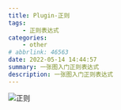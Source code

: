```yaml
---
title: Plugin-正则
tags: 
    - 正则表达式
categories: 
    - other
# abbrlink: 46563
date: 2022-05-14 14:44:57
summary: 一张图入门正则表达式
description: 一张图入门正则表达式
---
```


![正则](https://shinoimg.yyshino.top/img/zhengze.png)
